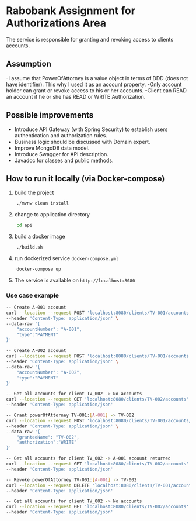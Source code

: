 # Rabobank Assignment for Authorizations Area

The service is responsible for granting and revoking access to clients accounts. 

## Assumption
-I assume that PowerOfAttorney is a value object in terms of DDD (does not have identifier). This why I used it as an account property.
-Only account holder can grant or revoke access to his or her accounts.
-Client can READ an account if he or she has READ or WRITE Authorization.

## Possible improvements
- Introduce API Gateway (with Spring Security) to establish users authentication and authorization rules.
- Business logic should be discussed with Domain expert.
- Improve MongoDB data model.
- Introduce Swagger for API description.
- Javadoc for classes and public methods.

## How to run it locally (via Docker-compose)
1.  build the project

```bash
    ./mvnw clean install
```
2.  change to application directory

```bash
    cd api
```
3. build a docker image
```bash
    ./build.sh
   ```

4. run dockerized service `docker-compose.yml`

```bash
    docker-compose up
```
   
5. The service is available on `http://localhost:8080`

### Use case example

```bash
-- Create A-001 account
curl --location --request POST 'localhost:8080/clients/TV-001/accounts' \
--header 'Content-Type: application/json' \
--data-raw '{
    "accountNumber": "A-001",
    "type":"PAYMENT"
}'

-- Create A-002 account
curl --location --request POST 'localhost:8080/clients/TV-001/accounts' \
--header 'Content-Type: application/json' \
--data-raw '{
    "accountNumber": "A-002",
    "type":"PAYMENT"
}'

-- Get all accounts for client TV_002 -> No accounts
curl --location --request GET 'localhost:8080/clients/TV-002/accounts' \
--header 'Content-Type: application/json'

-- Grant powerOfAttorney TV-001:[A-001] -> TV-002
curl --location --request POST 'localhost:8080/clients/TV-001/accounts/A-001/powerOfAttorney' \
--header 'Content-Type: application/json' \
--data-raw '{
    "granteeName": "TV-002",
    "authorization":"WRITE"
}'

-- Get all accounts for client TV_002 -> A-001 account returned
curl --location --request GET 'localhost:8080/clients/TV-002/accounts' \
--header 'Content-Type: application/json'

-- Revoke powerOfAttorney TV-001:[A-001] -> TV-002
curl --location --request DELETE 'localhost:8080/clients/TV-001/accounts/A-001/powerOfAttorney?granteeName=TV-002&authorization=WRITE' \
--header 'Content-Type: application/json'

-- Get all accounts for client TV_002 -> No accounts
curl --location --request GET 'localhost:8080/clients/TV-002/accounts' \
--header 'Content-Type: application/json'
```
